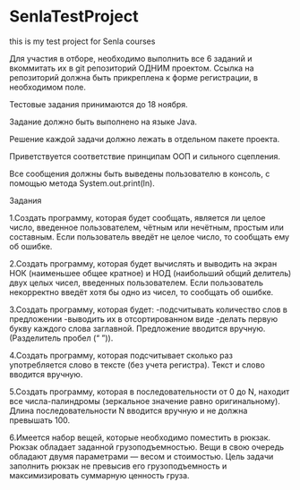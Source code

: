 # SenlaTestProject
this is my test project for Senla courses

Для участия в отборе, необходимо выполнить все 6 заданий и вкоммитать их в git репозиторий ОДНИМ проектом. 
Ссылка на репозиторий должна быть прикреплена к форме регистрации, в необходимом поле. 

Тестовые задания принимаются до 18 ноября.

Задание должно быть выполнено на языке Java. 

Решение каждой задачи должно лежать в отдельном пакете проекта.

Приветствуется соответствие принципам ООП и сильного сцепления.

Все сообщения должны быть выведены пользователю в консоль, с помощью метода System.out.print(ln).

Задания

1.Создать программу, которая будет сообщать, является ли целое число, введенное пользователем, чётным или нечётным, простым или 
составным.  Если пользователь введёт не целое число, то сообщать ему об ошибке.

2.Создать программу, которая будет вычислять и выводить на экран НОК (наименьшее общее кратное) и НОД (наибольший общий делитель) 
двух целых чисел, введенных пользователем. 
Если пользователь некорректно введёт хотя бы одно из чисел, то сообщать об ошибке.

3.Создать программу, которая будет:
-подсчитывать количество слов в предложении
-выводить их в отсортированном виде 
-делать первую букву каждого слова заглавной. 
Предложение вводится вручную. (Разделитель пробел (“ ”)).

4.Создать программу, которая подсчитывает сколько раз употребляется слово в тексте (без учета регистра). 
Текст и слово вводится вручную.

5.Создать программу, которая в последовательности от 0 до N, находит все числа-палиндромы (зеркальное значение равно оригинальному). 
Длина последовательности N вводится вручную и не должна превышать 100. 

6.Имеется набор вещей, которые необходимо поместить в рюкзак. Рюкзак обладает заданной грузоподъемностью. Вещи в свою очередь обладают 
двумя параметрами — весом и стоимостью. Цель задачи заполнить рюкзак не превысив его грузоподъемность и максимизировать суммарную 
ценность груза.
